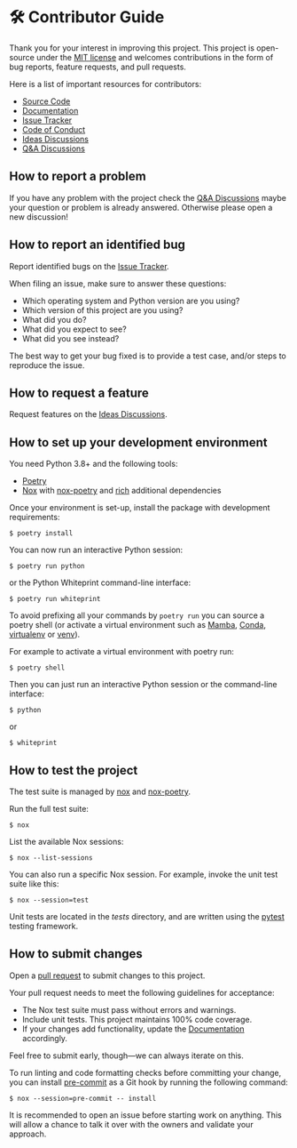 # 🛠️ Contributor Guide

Thank you for your interest in improving this project. This project is
open-source under the [MIT license] and welcomes contributions in the form of
bug reports, feature requests, and pull requests.

Here is a list of important resources for contributors:

- [Source Code]
- [Documentation]
- [Issue Tracker]
- [Code of Conduct]
- [Ideas Discussions]
- [Q&A Discussions]

[MIT License]: https://opensource.org/licenses/MIT
[Source Code]: https://github.com/whiteprints/whiteprint.git
[Documentation]: https://whiteprint.readthedocs.io/en/latest/
[Issue Tracker]: https://github.com/whiteprints/whiteprint/issues
[Ideas Discussions]: https://github.com/whiteprints/whiteprint/discussions/categories/ideas
[Q&A Discussions]: https://github.com/whiteprints/whiteprint/discussions/categories/q-a

## How to report a problem

If you have any problem with the project check the [Q&A Discussions] maybe your
question or problem is already answered. Otherwise please open a new discussion!

## How to report an identified bug

Report identified bugs on the [Issue Tracker].

When filing an issue, make sure to answer these questions:

- Which operating system and Python version are you using?
- Which version of this project are you using?
- What did you do?
- What did you expect to see?
- What did you see instead?

The best way to get your bug fixed is to provide a test case,
and/or steps to reproduce the issue.

## How to request a feature

Request features on the [Ideas Discussions].

## How to set up your development environment

You need Python 3.8+ and the following tools:

- [Poetry]
- [Nox] with [nox-poetry] and [rich] additional dependencies

Once your environment is set-up, install the package with development
requirements:

```console
$ poetry install
```

You can now run an interactive Python session:

```console
$ poetry run python
```

or the Python Whiteprint command-line interface:

```console
$ poetry run whiteprint
```

To avoid prefixing all your commands by `poetry run` you can source a poetry
shell (or activate a virtual environment such as
[Mamba](https://mamba.readthedocs.io/en/latest/user_guide/mamba.html),
[Conda](https://conda.io/projects/conda/en/latest/user-guide/tasks/manage-environments.html),
[virtualenv](https://virtualenv.pypa.io/en/latest/) or
[venv](https://packaging.python.org/en/latest/guides/installing-using-pip-and-virtual-environments/)).

For example to activate a virtual environment with poetry run:

```console
$ poetry shell
```

Then you can just run an interactive Python session or the command-line interface:

```console
$ python
```

or

```console
$ whiteprint
```

[poetry]: https://python-poetry.org/
[nox poetry]: https://nox-poetry.readthedocs.io/en/stable/
[rich]: https://rich.readthedocs.io/en/stable/
[beartype]: https://beartype.readthedocs.io/en/latest/
[pipx]: https://pypa.github.io/pipx/

## How to test the project

The test suite is managed by [nox] and [nox-poetry].

Run the full test suite:

```console
$ nox
```

List the available Nox sessions:

```console
$ nox --list-sessions
```

You can also run a specific Nox session.
For example, invoke the unit test suite like this:

```console
$ nox --session=test
```

Unit tests are located in the _tests_ directory,
and are written using the [pytest] testing framework.

[pytest]: https://pytest.readthedocs.io/
[nox]: https://nox.thea.codes/
[nox-poetry]: https://nox-poetry.readthedocs.io/

## How to submit changes

Open a [pull request] to submit changes to this project.

Your pull request needs to meet the following guidelines for acceptance:

- The Nox test suite must pass without errors and warnings.
- Include unit tests. This project maintains 100% code coverage.
- If your changes add functionality, update the [Documentation] accordingly.

Feel free to submit early, though—we can always iterate on this.

To run linting and code formatting checks before committing your change, you
can install [pre-commit] as a Git hook by running the following command:

```console
$ nox --session=pre-commit -- install
```

It is recommended to open an issue before starting work on anything.
This will allow a chance to talk it over with the owners and validate your approach.

[pull request]: https://github.com/whiteprints/whiteprint/pulls

<!-- github-only -->

[code of conduct]: CODE_OF_CONDUCT.md
[pre-commit]: https://pre-commit.com/
